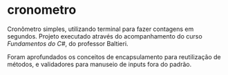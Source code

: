 # cronometro
Cronômetro simples, utilizando terminal para fazer contagens em segundos.
Projeto executado através do acompanhamento do curso *Fundamentos do C#*, do professor Baltieri.

Foram aprofundados os conceitos de encapsulamento para reutilização de métodos, e validadores para manuseio de inputs fora do padrão.
